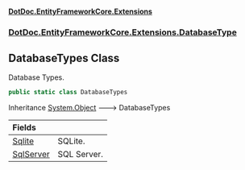 #### [DotDoc\.EntityFrameworkCore\.Extensions](index.md 'index')
### [DotDoc\.EntityFrameworkCore\.Extensions\.DatabaseType](DotDoc.EntityFrameworkCore.Extensions.DatabaseType.md 'DotDoc\.EntityFrameworkCore\.Extensions\.DatabaseType')

## DatabaseTypes Class

Database Types\.

```csharp
public static class DatabaseTypes
```

Inheritance [System\.Object](https://learn.microsoft.com/en-us/dotnet/api/system.object 'System\.Object') &#129106; DatabaseTypes

| Fields | |
| :--- | :--- |
| [Sqlite](DatabaseTypes.Sqlite.md 'DotDoc\.EntityFrameworkCore\.Extensions\.DatabaseType\.DatabaseTypes\.Sqlite') | SQLite\. |
| [SqlServer](DatabaseTypes.SqlServer.md 'DotDoc\.EntityFrameworkCore\.Extensions\.DatabaseType\.DatabaseTypes\.SqlServer') | SQL Server\. |
